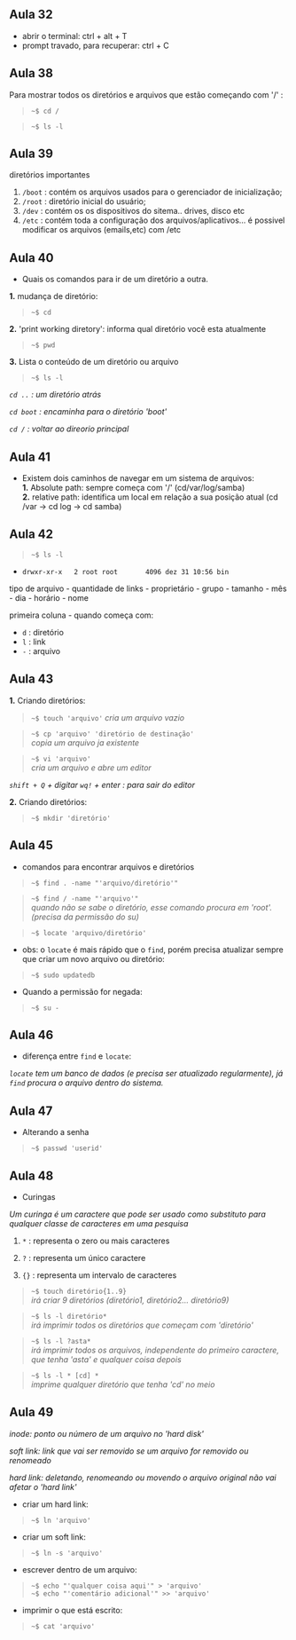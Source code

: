 ## Aula 32
- abrir o terminal: ctrl + alt + T
- prompt travado,  para recuperar: ctrl + C

## Aula 38

Para mostrar todos os diretórios e arquivos que estão começando com '/' :

> `~$ cd /`

> `~$ ls -l`

## Aula 39

diretórios importantes
1. `/boot` : contém os arquivos usados para o gerenciador de inicialização;
2. `/root` : diretório inicial do usuário;
3. `/dev` : contém os os dispositivos do sitema.. drives, disco etc
4. `/etc` : contém toda a configuração dos arquivos/aplicativos... é possivel modificar os arquivos (emails,etc) com /etc

## Aula 40

- Quais os comandos para ir de um diretório a outra.

**1.** mudança de diretório:  
> `~$ cd`  

**2.** 'print working diretory': informa qual diretório você esta atualmente  
> `~$ pwd`  

**3.** Lista o conteúdo de um diretório ou arquivo  
> `~$ ls -l`  

_`cd ..` : um diretório atrás_

_`cd boot` : encaminha para o diretório 'boot'_

_`cd /` : voltar ao direorio principal_

## Aula 41

- Existem dois caminhos de navegar em um sistema de arquivos:  
**1.** Absolute path: sempre começa com '/' (cd/var/log/samba)  
**2.** relative path: identifica um local em relação a sua posição atual (cd /var -> cd log -> cd samba)

## Aula 42

> `~$ ls -l`

- `drwxr-xr-x   2 root root       4096 dez 31 10:56 bin`

 tipo de arquivo - quantidade de links - proprietário - grupo - tamanho - mês - dia - horário - nome

primeira coluna - quando começa com:  
- `d` : diretório  
- `l` : link  
- `-` : arquivo  

## Aula 43

**1.** Criando diretórios:

> `~$ touch 'arquivo'`
_cria um arquivo vazio_

> `~$ cp 'arquivo' 'diretório de destinação'`  
_copia um arquivo ja existente_ 

> `~$ vi 'arquivo'`  
_cria um arquivo e abre um editor_

_`shift + Q` + digitar `wq!` + enter : para sair do editor_

**2.** Criando diretórios:

> `~$ mkdir 'diretório'`

## Aula 45

- comandos para encontrar arquivos e diretórios

> `~$ find . -name "'arquivo/diretório'"`

> `~$ find / -name "'arquivo'"`  
_quando não se sabe o diretório, esse comando procura em 'root'. (precisa da permissão do su)_

> `~$ locate 'arquivo/diretório'`

- obs: o `locate` é mais rápido que o `find`, porém precisa atualizar sempre que criar um novo arquivo ou diretório:

> `~$ sudo updatedb`

- Quando a permissão for negada:

> `~$ su -`

## Aula 46

- diferença entre `find` e `locate`:

_`locate` tem um banco de dados (e precisa ser atualizado regularmente), já `find` procura o arquivo dentro do sistema._

## Aula 47 

- Alterando a senha

> `~$ passwd 'userid'`

## Aula 48

- Curingas

_Um curinga é um caractere que pode ser usado como substituto para qualquer classe de caracteres em uma pesquisa_

1. `*` : representa o zero ou mais caracteres

2. `?` : representa um único caractere

3. `{}` : representa um intervalo de caracteres 

> `~$ touch diretório{1..9}`  
_irá criar 9 diretórios (diretório1, diretório2... diretório9)_

> `~$ ls -l diretório*`    
_irá imprimir todos os diretórios que começam com 'diretório'_

> `~$ ls -l ?asta*`    
_irá imprimir todos os arquivos, independente do primeiro caractere, que tenha 'asta' e qualquer coisa depois_

> `~$ ls -l * [cd] *`   
_imprime qualquer diretório que tenha 'cd' no meio_ 

## Aula 49 

_inode: ponto ou número de um arquivo no 'hard disk'_ 

_soft link: link que vai ser removido se um arquivo for removido ou renomeado_

_hard link: deletando, renomeando ou movendo o arquivo original não vai afetar o 'hard link'_

- criar um hard link:

> `~$ ln 'arquivo'`

- criar um soft link:

> `~$ ln -s 'arquivo'`

- escrever dentro de um arquivo:

> `~$ echo "'qualquer coisa aqui'" > 'arquivo'`  
> `~$ echo "'comentário adicional'" >> 'arquivo'`

- imprimir o que está escrito:

> `~$ cat 'arquivo'`